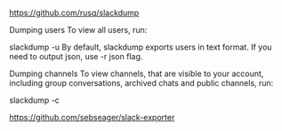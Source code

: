 

https://github.com/rusq/slackdump



Dumping users
To view all users, run:

slackdump -u
By default, slackdump exports users in text format. If you need to output json, use -r json flag.

Dumping channels
To view channels, that are visible to your account, including group conversations, archived chats and public channels, run:

slackdump -c














https://github.com/sebseager/slack-exporter
